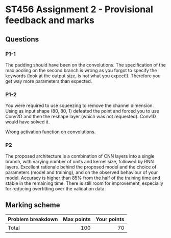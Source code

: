 # ST456 Assignment 2 - Provisional feedback and marks

## Questions

### P1-1
The padding should have been on the convolutions. The specification of the max pooling on the second branch is wrong as you forgot to specify the keywords (look at the output size, is not what you expect!). Therefore you get way more parameters than expected.

### P1-2
You were required to use squeezing to remove the channel dimension. Using as input shape (80, 80, 1) defeated the point and forced you to use Conv2D and then the reshape layer (which was not requested). Conv1D would have solved it.

Wrong activation function on convolutions.

### P2

The proposed architecture is a combination of CNN layers into a single branch, with varying number of units and kernel size, followed by RNN layers. Excellent rationale behind the proposed model and the choice of parameters (model and training), and on the observed behaviour of your model. Accuracy is higher than 85% from the half of the training time and stable in the remaining time. There is still room for improvement, especially for reducing overfitting over the validation data.

## Marking scheme

| Problem breakdown | Max points | Your points |
|:--------|-----------:|-----------:|
| Total | 100 | 70 |
